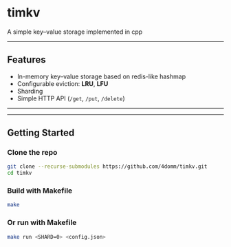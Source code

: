 # timkv

A simple key–value storage implemented in cpp

---


## Features

- In-memory key–value storage based on redis-like hashmap
- Configurable eviction: **LRU**, **LFU**
- Sharding 
- Simple HTTP API (`/get`, `/put`, `/delete`)

---


---

## Getting Started

### Clone the repo

```bash
git clone --recurse-submodules https://github.com/4domm/timkv.git
cd timkv
```

### Build with Makefile

```bash
make
```

### Or run with Makefile

```bash
make run <SHARD=0> <config.json>
```

